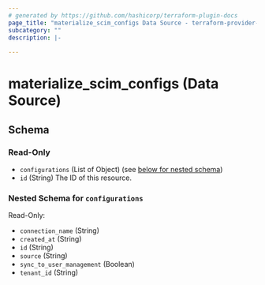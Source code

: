 ```yaml
---
# generated by https://github.com/hashicorp/terraform-plugin-docs
page_title: "materialize_scim_configs Data Source - terraform-provider-materialize"
subcategory: ""
description: |-
  
---
```


# materialize_scim_configs (Data Source)





<!-- schema generated by tfplugindocs -->
## Schema

### Read-Only

- `configurations` (List of Object) (see [below for nested schema](#nestedatt--configurations))
- `id` (String) The ID of this resource.

<a id="nestedatt--configurations"></a>
### Nested Schema for `configurations`

Read-Only:

- `connection_name` (String)
- `created_at` (String)
- `id` (String)
- `source` (String)
- `sync_to_user_management` (Boolean)
- `tenant_id` (String)
